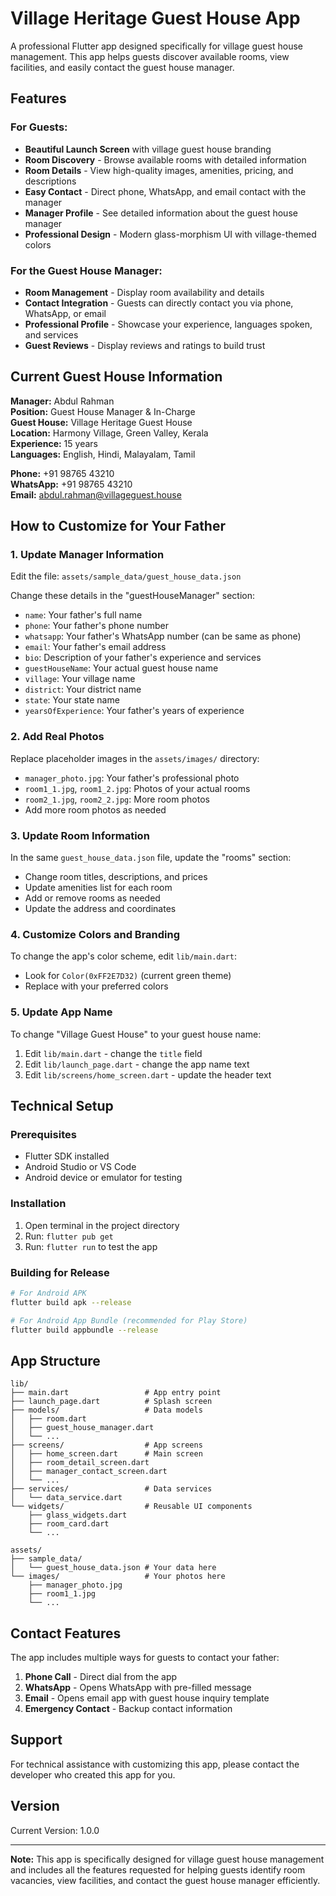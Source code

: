 # Village Heritage Guest House App

A professional Flutter app designed specifically for village guest house management. This app helps guests discover available rooms, view facilities, and easily contact the guest house manager.

## Features

### For Guests:
- **Beautiful Launch Screen** with village guest house branding
- **Room Discovery** - Browse available rooms with detailed information
- **Room Details** - View high-quality images, amenities, pricing, and descriptions
- **Easy Contact** - Direct phone, WhatsApp, and email contact with the manager
- **Manager Profile** - See detailed information about the guest house manager
- **Professional Design** - Modern glass-morphism UI with village-themed colors

### For the Guest House Manager:
- **Room Management** - Display room availability and details
- **Contact Integration** - Guests can directly contact you via phone, WhatsApp, or email
- **Professional Profile** - Showcase your experience, languages spoken, and services
- **Guest Reviews** - Display reviews and ratings to build trust

## Current Guest House Information

**Manager:** Abdul Rahman  
**Position:** Guest House Manager & In-Charge  
**Guest House:** Village Heritage Guest House  
**Location:** Harmony Village, Green Valley, Kerala  
**Experience:** 15 years  
**Languages:** English, Hindi, Malayalam, Tamil  

**Phone:** +91 98765 43210  
**WhatsApp:** +91 98765 43210  
**Email:** abdul.rahman@villageguest.house  

## How to Customize for Your Father

### 1. Update Manager Information
Edit the file: `assets/sample_data/guest_house_data.json`

Change these details in the "guestHouseManager" section:
- `name`: Your father's full name
- `phone`: Your father's phone number
- `whatsapp`: Your father's WhatsApp number (can be same as phone)
- `email`: Your father's email address
- `bio`: Description of your father's experience and services
- `guestHouseName`: Your actual guest house name
- `village`: Your village name
- `district`: Your district name
- `state`: Your state name
- `yearsOfExperience`: Your father's years of experience

### 2. Add Real Photos
Replace placeholder images in the `assets/images/` directory:
- `manager_photo.jpg`: Your father's professional photo
- `room1_1.jpg`, `room1_2.jpg`: Photos of your actual rooms
- `room2_1.jpg`, `room2_2.jpg`: More room photos
- Add more room photos as needed

### 3. Update Room Information
In the same `guest_house_data.json` file, update the "rooms" section:
- Change room titles, descriptions, and prices
- Update amenities list for each room
- Add or remove rooms as needed
- Update the address and coordinates

### 4. Customize Colors and Branding
To change the app's color scheme, edit `lib/main.dart`:
- Look for `Color(0xFF2E7D32)` (current green theme)
- Replace with your preferred colors

### 5. Update App Name
To change "Village Guest House" to your guest house name:
1. Edit `lib/main.dart` - change the `title` field
2. Edit `lib/launch_page.dart` - change the app name text
3. Edit `lib/screens/home_screen.dart` - update the header text

## Technical Setup

### Prerequisites
- Flutter SDK installed
- Android Studio or VS Code
- Android device or emulator for testing

### Installation
1. Open terminal in the project directory
2. Run: `flutter pub get`
3. Run: `flutter run` to test the app

### Building for Release
```bash
# For Android APK
flutter build apk --release

# For Android App Bundle (recommended for Play Store)
flutter build appbundle --release
```

## App Structure

```
lib/
├── main.dart                 # App entry point
├── launch_page.dart          # Splash screen
├── models/                   # Data models
│   ├── room.dart
│   ├── guest_house_manager.dart
│   └── ...
├── screens/                  # App screens
│   ├── home_screen.dart      # Main screen
│   ├── room_detail_screen.dart
│   ├── manager_contact_screen.dart
│   └── ...
├── services/                 # Data services
│   └── data_service.dart
└── widgets/                  # Reusable UI components
    ├── glass_widgets.dart
    ├── room_card.dart
    └── ...

assets/
├── sample_data/
│   └── guest_house_data.json # Your data here
└── images/                   # Your photos here
    ├── manager_photo.jpg
    ├── room1_1.jpg
    └── ...
```

## Contact Features

The app includes multiple ways for guests to contact your father:

1. **Phone Call** - Direct dial from the app
2. **WhatsApp** - Opens WhatsApp with pre-filled message
3. **Email** - Opens email app with guest house inquiry template
4. **Emergency Contact** - Backup contact information

## Support

For technical assistance with customizing this app, please contact the developer who created this app for you.

## Version
Current Version: 1.0.0

---

**Note:** This app is specifically designed for village guest house management and includes all the features requested for helping guests identify room vacancies, view facilities, and contact the guest house manager efficiently.
